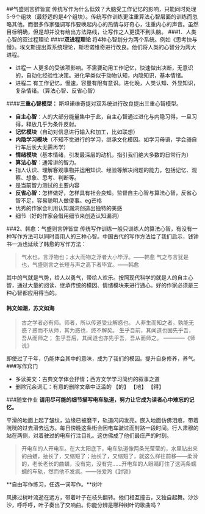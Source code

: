 ##气盛则言辞皆宜
传统写作为什么低效？大脑受工作记忆的影响，只能同时处理5-9个组块（最舒适的是4个组块）。传统写作训练更注重算法心智层面的训练而忽略其他。而很多作家强调写作要唤起内心的热情与好奇心，注重内心的声音。虽然目标明确，但是却并没有给出方法路线，让写作之人更摸不到头脑。
###1、人类心智的双过程理论
####**双进程理论**
将4种心智划分为两个系统。例如《思考快与慢》。埃文斯提出双系统理论，斯坦诺维奇进行改良。他们将人类的心智分为两大进程。
+ 进程一 人更多的受该项影响。不需要动用工作记忆，快速做出决断，无意识的，自动化经验性决策。进化早类似于动物认知，内隐知识，基本情绪。
+ 进程二 有工作记忆，慢速，容量有限有意识。进化晚，人类认知、外显知识，复杂情绪。（算法心智、反省心智）

####**三重心智模型：**
斯坦诺维奇提对双系统进行改良提出三重心智模型。
+ **自主心智**：人的大部分能量集中于此，自主心智通过进化与内隐习得，一旦习得，释放几乎为条件反射。
 + **记忆模块**（自动对信息进行输入和加工，比如联想）
 + **内隐学习模块**（不知不觉进行的学习，继承文化模因。如学习母语，学会骑自行车后长大无需再学）
 + **情绪模块**（基本情绪，引发最深层的动机，指引我们绝大多数的日常行为）
+ **算法心智**：通常讲的智力。
 + 指人认识、理解客观事物并运用知识、经验等解决问题的能力，包括记忆、观察、想象、思考、判断等。
 + 是当前智力测试的主要内容
+ **反省心智**：怎样做好，怎样具有社会良知。监督自主心智与算法心智，反省心智不足，容易聪明人做傻事。eg芒格
 + 优秀的作家会利用认知漏洞创造出独特的美感
 + 细节（好的作家会借用细节来创造认知漏洞）

###2、韩愈：气盛则言辞皆宜
传统写作训练一般只训练人的算法心智，有没有一种写作方法可以同时善用人的三种心智。中国古代的写作方法给了我们启示，钱钟书一派也延续了韩愈的写作方法：
> 气水也，言浮物也；水大而物之浮者大小毕浮。——韩愈
> 气之与言犹是也，气盛则言之长短与声之高下者毕宜。——韩愈

其中的气就是气势，给人以勇气，带给人欢乐。按照现代科学的就是人的自主心智，通过大量的阅读、继承传统的模因、情绪模块来进行通心。好的作家必须是三种心智都应用得当的。
#### 韩文如潮，苏文如海

> 古之学者必有师。师者，所以传道受业解惑也。
> 人非生而知之者，孰能无惑？惑而不从师，其为惑也，终不解矣。
> 生乎吾前，其闻道也固先乎吾，吾从而师之；
> 生乎吾后，其闻道也亦先乎吾，吾从而师之。
> ————《师说》

即使过了千年，仍能体会其中的意味，成为了我们的模因。提升自身修养，养气。
###写作窍门
+ 多读美文：古典文学体会抒情；西方文学学习简约的叙事之道
+ 删除冗余词汇：有意的删除文章中泛滥的 【的】 【地】 【得】

###随堂作业
**请用尽可能的细节描写电车轨道，努力让它成为读者心中难忘的记忆。**

平滑的地面上起了皱纹，边缘已被磨平，轨道闪闪发亮。嵌入地面仿佛泪痕，带着咣咣的过去滑去远方。每日傍晚这条街会因电车驶过而封路一段时间。行人肃穆的站在两侧，对着驶过的电车行注目礼。这仿佛成了他们最庄严的时刻。

>开电车的人开电车。在大太阳底下，电车轨道像两条光莹莹的，水里钻出来的曲蟮，抽长了，又缩短了；抽长了，又缩短了，就这么样往前移——柔滑的，老长老长的曲蟮，没有完，没有完……开电车的人眼睛盯住了这两条蠕蠕的车轨，然而他不发疯。——张爱玲《封锁》

**自由写作练习，任选一词写作。**树叶

风拂过树叶流逝在远方，带着叶子在枝头翻转。他们相互撞击，又独自起舞。沙沙沙，呼呼呼，叶子奏出了交响曲。你能分辨是哪种树叶的歌曲吗？



